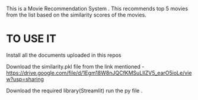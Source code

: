 This is a Movie Recommendation System . This recommends top 5 movies from the list based on the similarity scores of the movies. 

# TO USE IT          

Install all the documents uploaded in this repos

Download the similarity.pkl file from the link mentioned - https://drive.google.com/file/d/1Egm18W8nJQCfKMSuLIlZV5_earO5ioLe/view?usp=sharing                     

Download the required library(Streamlit)
run the py file . 


